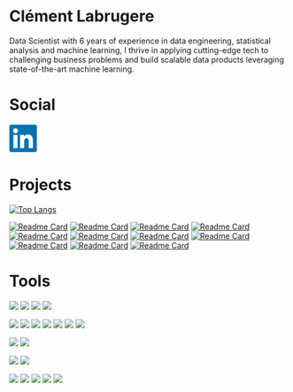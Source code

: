 # Clément Labrugere

Data Scientist with 6 years of experience in data engineering, statistical analysis and machine learning, I thrive in applying cutting-edge tech to challenging business problems and build scalable data products leveraging state-of-the-art machine learning.

# Social

[![Linkedin](resources/linkedin.png)](https://www.linkedin.com/in/clement-labrugere/)

# Projects

[![Top Langs](https://github-readme-stats.vercel.app/api/top-langs/?username=clabrugere&hide=jupyter%20notebook)](https://github.com/clabrugere/)

[![Readme Card](https://github-readme-stats.vercel.app/api/pin/?username=clabrugere&repo=pytorch-scarf)](https://github.com/clabrugere/pytorch-scarf)
[![Readme Card](https://github-readme-stats.vercel.app/api/pin/?username=clabrugere&repo=fastapi-fraud-detection)](https://github.com/clabrugere/fastapi-fraud-detection)
[![Readme Card](https://github-readme-stats.vercel.app/api/pin/?username=clabrugere&repo=numpy-basics)](https://github.com/clabrugere/numpy-basics)
[![Readme Card](https://github-readme-stats.vercel.app/api/pin/?username=clabrugere&repo=dynamic-time-warping)](https://github.com/clabrugere/dynamic-time-warping)
[![Readme Card](https://github-readme-stats.vercel.app/api/pin/?username=clabrugere&repo=web-lazy-rebalance)](https://github.com/clabrugere/web-lazy-rebalance)
[![Readme Card](https://github-readme-stats.vercel.app/api/pin/?username=clabrugere&repo=portfolio-balance)](https://github.com/clabrugere/portfolio-balance)
[![Readme Card](https://github-readme-stats.vercel.app/api/pin/?username=clabrugere&repo=plant-pathology-classification)](https://github.com/clabrugere/plant-pathology-classification)
[![Readme Card](https://github-readme-stats.vercel.app/api/pin/?username=clabrugere&repo=M5-forecasting)](https://github.com/clabrugere/M5-forecasting)
[![Readme Card](https://github-readme-stats.vercel.app/api/pin/?username=clabrugere&repo=ecommerce-dash)](https://github.com/clabrugere/ecommerce-dash)
[![Readme Card](https://github-readme-stats.vercel.app/api/pin/?username=clabrugere&repo=template-datascience)](https://github.com/clabrugere/template-datascience)
[![Readme Card](https://github-readme-stats.vercel.app/api/pin/?username=clabrugere&repo=streamlit-nav)](https://github.com/clabrugere/streamlit-nav)


# Tools

![](https://img.shields.io/badge/Code-Python-informational?style=flat&logo=python&logoColor=white)
![](https://img.shields.io/badge/Code-conda-informational?style=flat&logo=anaconda&logoColor=white)
![](https://img.shields.io/badge/Code-Jupyter-informational?style=flat&logo=jupyter&logoColor=white)
![](https://img.shields.io/badge/Code-Spark-informational?style=flat&logo=apachespark&logoColor=white)

![](https://img.shields.io/badge/Library-pandas-informational?style=flat&logo=pandas&logoColor=white&color=green)
![](https://img.shields.io/badge/Library-Plotly-informational?style=flat&logo=plotly&logoColor=white&color=green)
![](https://img.shields.io/badge/Library-numpy-informational?style=flat&logo=numpy&logoColor=white&color=green)
![](https://img.shields.io/badge/Library-numba-informational?style=flat&logo=numba&logoColor=white&color=green)
![](https://img.shields.io/badge/Library-ScikitLearn-informational?style=flat&logo=scikitlearn&logoColor=white&color=green)
![](https://img.shields.io/badge/Library-scipy-informational?style=flat&logo=scipy&logoColor=white&color=green)
![](https://img.shields.io/badge/Library-Pytorch-informational?style=flat&logo=pytorch&logoColor=white&color=green)

![](https://img.shields.io/badge/Cloud-AWS-informational?style=flat&logo=amazonaws&logoColor=white&color=orange)
![](https://img.shields.io/badge/Cloud-Azure-informational?style=flat&logo=microsoftazure&logoColor=white&color=orange)

![](https://img.shields.io/badge/DB-PostgreSQL-informational?style=flat&logo=postgresql&logoColor=white&color=lightgrey)
![](https://img.shields.io/badge/DB-SQLServer-informational?style=flat&logo=microsoftsqlserver&logoColor=white&color=lightgrey)

![](https://img.shields.io/badge/IDE-VSCode-informational?style=flat&logo=visualstudiocode&logoColor=white&color=blueviolet)
![](https://img.shields.io/badge/Tools-MLflow-informational?style=flat&logo=mlflow&logoColor=white&color=blueviolet)
![](https://img.shields.io/badge/Tools-Databricks-informational?style=flat&logo=databricks&logoColor=white&color=blueviolet)
![](https://img.shields.io/badge/Tools-git-informational?style=flat&logo=git&logoColor=white&color=blueviolet)
![](https://img.shields.io/badge/Tools-Docker-informational?style=flat&logo=docker&logoColor=white&color=blueviolet)


